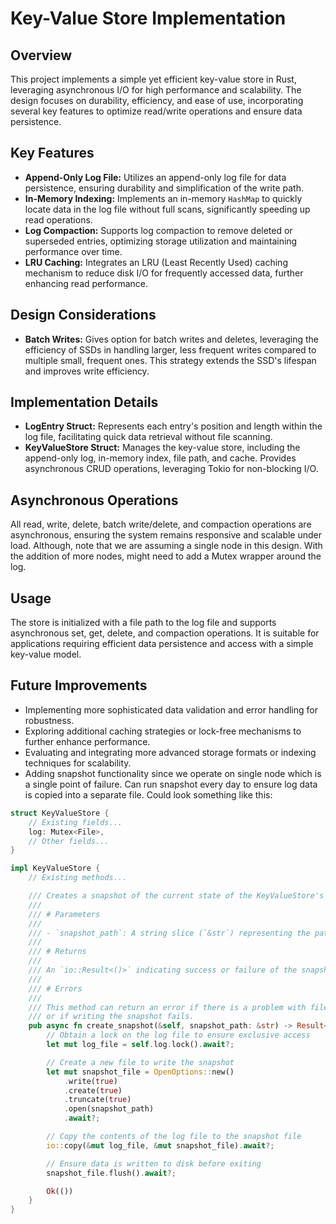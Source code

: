 # Key-Value Store Implementation

## Overview

This project implements a simple yet efficient key-value store in Rust, leveraging asynchronous I/O for high performance and scalability. The design focuses on durability, efficiency, and ease of use, incorporating several key features to optimize read/write operations and ensure data persistence.

## Key Features

- **Append-Only Log File:** Utilizes an append-only log file for data persistence, ensuring durability and simplification of the write path.
- **In-Memory Indexing:** Implements an in-memory `HashMap` to quickly locate data in the log file without full scans, significantly speeding up read operations.
- **Log Compaction:** Supports log compaction to remove deleted or superseded entries, optimizing storage utilization and maintaining performance over time.
- **LRU Caching:** Integrates an LRU (Least Recently Used) caching mechanism to reduce disk I/O for frequently accessed data, further enhancing read performance.

## Design Considerations

- **Batch Writes:** Gives option for batch writes and deletes, leveraging the efficiency of SSDs in handling larger, less frequent writes compared to multiple small, frequent ones. This strategy extends the SSD's lifespan and improves write efficiency.

## Implementation Details

- **LogEntry Struct:** Represents each entry's position and length within the log file, facilitating quick data retrieval without file scanning.
- **KeyValueStore Struct:** Manages the key-value store, including the append-only log, in-memory index, file path, and cache. Provides asynchronous CRUD operations, leveraging Tokio for non-blocking I/O.

## Asynchronous Operations

All read, write, delete, batch write/delete, and compaction operations are asynchronous, ensuring the system remains responsive and scalable under load. Although, note that we are assuming a single node in this design. With the addition of more nodes, might need to add a Mutex wrapper around the log.

## Usage

The store is initialized with a file path to the log file and supports asynchronous set, get, delete, and compaction operations. It is suitable for applications requiring efficient data persistence and access with a simple key-value model.

## Future Improvements

- Implementing more sophisticated data validation and error handling for robustness.
- Exploring additional caching strategies or lock-free mechanisms to further enhance performance.
- Evaluating and integrating more advanced storage formats or indexing techniques for scalability.
- Adding snapshot functionality since we operate on single node which is a single point of failure. Can run snapshot every day to ensure log data is copied into a separate file. Could look something like this:
```rust
struct KeyValueStore {
    // Existing fields...
    log: Mutex<File>,
    // Other fields...
}

impl KeyValueStore {
    // Existing methods...

    /// Creates a snapshot of the current state of the KeyValueStore's log file and saves it to a specified file.
    ///
    /// # Parameters
    ///
    /// - `snapshot_path`: A string slice (`&str`) representing the path where the snapshot will be saved.
    ///
    /// # Returns
    ///
    /// An `io::Result<()>` indicating success or failure of the snapshot creation.
    ///
    /// # Errors
    ///
    /// This method can return an error if there is a problem with file I/O operations
    /// or if writing the snapshot fails.
    pub async fn create_snapshot(&self, snapshot_path: &str) -> Result<()> {
        // Obtain a lock on the log file to ensure exclusive access
        let mut log_file = self.log.lock().await?;

        // Create a new file to write the snapshot
        let mut snapshot_file = OpenOptions::new()
            .write(true)
            .create(true)
            .truncate(true)
            .open(snapshot_path)
            .await?;

        // Copy the contents of the log file to the snapshot file
        io::copy(&mut log_file, &mut snapshot_file).await?;

        // Ensure data is written to disk before exiting
        snapshot_file.flush().await?;

        Ok(())
    }
}
```
